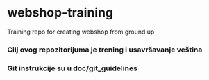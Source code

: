 # webshop-training
Training repo for creating webshop from ground up

### Cilj ovog repozitorijuma je trening i usavršavanje veština

### Git instrukcije su u doc/git_guidelines


